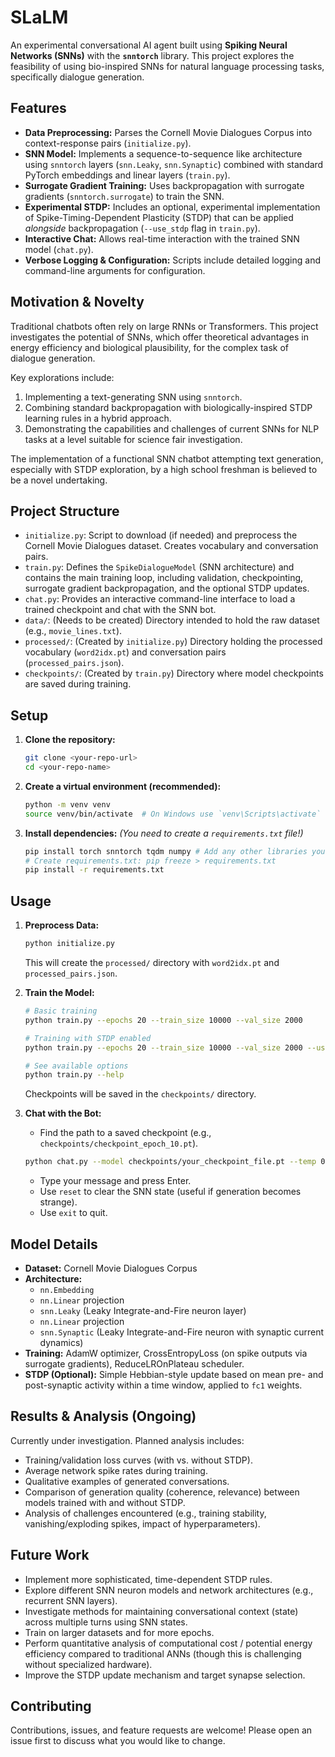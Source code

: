 # SLaLM

An experimental conversational AI agent built using **Spiking Neural Networks (SNNs)** with the **`snntorch`** library. This project explores the feasibility of using bio-inspired SNNs for natural language processing tasks, specifically dialogue generation.

## Features

*   **Data Preprocessing:** Parses the Cornell Movie Dialogues Corpus into context-response pairs (`initialize.py`).
*   **SNN Model:** Implements a sequence-to-sequence like architecture using `snntorch` layers (`snn.Leaky`, `snn.Synaptic`) combined with standard PyTorch embeddings and linear layers (`train.py`).
*   **Surrogate Gradient Training:** Uses backpropagation with surrogate gradients (`snntorch.surrogate`) to train the SNN.
*   **Experimental STDP:** Includes an optional, experimental implementation of Spike-Timing-Dependent Plasticity (STDP) that can be applied *alongside* backpropagation (`--use_stdp` flag in `train.py`).
*   **Interactive Chat:** Allows real-time interaction with the trained SNN model (`chat.py`).
*   **Verbose Logging & Configuration:** Scripts include detailed logging and command-line arguments for configuration.

## Motivation & Novelty

Traditional chatbots often rely on large RNNs or Transformers. This project investigates the potential of SNNs, which offer theoretical advantages in energy efficiency and biological plausibility, for the complex task of dialogue generation.

Key explorations include:
1.  Implementing a text-generating SNN using `snntorch`.
2.  Combining standard backpropagation with biologically-inspired STDP learning rules in a hybrid approach.
3.  Demonstrating the capabilities and challenges of current SNNs for NLP tasks at a level suitable for science fair investigation.

The implementation of a functional SNN chatbot attempting text generation, especially with STDP exploration, by a high school freshman is believed to be a novel undertaking.

## Project Structure

*   `initialize.py`: Script to download (if needed) and preprocess the Cornell Movie Dialogues dataset. Creates vocabulary and conversation pairs.
*   `train.py`: Defines the `SpikeDialogueModel` (SNN architecture) and contains the main training loop, including validation, checkpointing, surrogate gradient backpropagation, and the optional STDP updates.
*   `chat.py`: Provides an interactive command-line interface to load a trained checkpoint and chat with the SNN bot.
*   `data/`: (Needs to be created) Directory intended to hold the raw dataset (e.g., `movie_lines.txt`).
*   `processed/`: (Created by `initialize.py`) Directory holding the processed vocabulary (`word2idx.pt`) and conversation pairs (`processed_pairs.json`).
*   `checkpoints/`: (Created by `train.py`) Directory where model checkpoints are saved during training.

## Setup

1.  **Clone the repository:**
    ```bash
    git clone <your-repo-url>
    cd <your-repo-name>
    ```

2.  **Create a virtual environment (recommended):**
    ```bash
    python -m venv venv
    source venv/bin/activate  # On Windows use `venv\Scripts\activate`
    ```

3.  **Install dependencies:**
    *(You need to create a `requirements.txt` file!)*
    ```bash
    pip install torch snntorch tqdm numpy # Add any other libraries you used
    # Create requirements.txt: pip freeze > requirements.txt
    pip install -r requirements.txt
    ```

## Usage

1.  **Preprocess Data:**
    ```bash
    python initialize.py
    ```
    This will create the `processed/` directory with `word2idx.pt` and `processed_pairs.json`.

2.  **Train the Model:**
    ```bash
    # Basic training
    python train.py --epochs 20 --train_size 10000 --val_size 2000

    # Training with STDP enabled
    python train.py --epochs 20 --train_size 10000 --val_size 2000 --use_stdp

    # See available options
    python train.py --help
    ```
    Checkpoints will be saved in the `checkpoints/` directory.

3.  **Chat with the Bot:**
    *   Find the path to a saved checkpoint (e.g., `checkpoints/checkpoint_epoch_10.pt`).
    ```bash
    python chat.py --model checkpoints/your_checkpoint_file.pt --temp 0.8 --top_k 50
    ```
    *   Type your message and press Enter.
    *   Use `reset` to clear the SNN state (useful if generation becomes strange).
    *   Use `exit` to quit.

## Model Details

*   **Dataset:** Cornell Movie Dialogues Corpus
*   **Architecture:**
    *   `nn.Embedding`
    *   `nn.Linear` projection
    *   `snn.Leaky` (Leaky Integrate-and-Fire neuron layer)
    *   `nn.Linear` projection
    *   `snn.Synaptic` (Leaky Integrate-and-Fire neuron with synaptic current dynamics)
*   **Training:** AdamW optimizer, CrossEntropyLoss (on spike outputs via surrogate gradients), ReduceLROnPlateau scheduler.
*   **STDP (Optional):** Simple Hebbian-style update based on mean pre- and post-synaptic activity within a time window, applied to `fc1` weights.

## Results & Analysis (Ongoing)

Currently under investigation. Planned analysis includes:

*   Training/validation loss curves (with vs. without STDP).
*   Average network spike rates during training.
*   Qualitative examples of generated conversations.
*   Comparison of generation quality (coherence, relevance) between models trained with and without STDP.
*   Analysis of challenges encountered (e.g., training stability, vanishing/exploding spikes, impact of hyperparameters).

## Future Work

*   Implement more sophisticated, time-dependent STDP rules.
*   Explore different SNN neuron models and network architectures (e.g., recurrent SNN layers).
*   Investigate methods for maintaining conversational context (state) across multiple turns using SNN states.
*   Train on larger datasets and for more epochs.
*   Perform quantitative analysis of computational cost / potential energy efficiency compared to traditional ANNs (though this is challenging without specialized hardware).
*   Improve the STDP update mechanism and target synapse selection.

## Contributing

Contributions, issues, and feature requests are welcome! Please open an issue first to discuss what you would like to change.